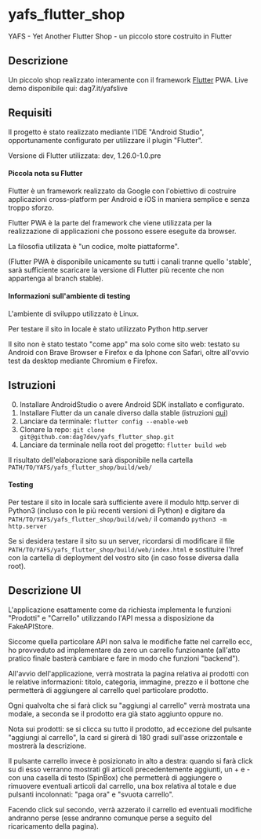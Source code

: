 # yafs_flutter_shop
YAFS - Yet Another Flutter Shop - un piccolo store costruito in Flutter

## Descrizione
Un piccolo shop realizzato interamente con il framework [Flutter](https://github.com/flutter/flutter) PWA.
Live demo disponibile qui: dag7.it/yafslive

## Requisiti
Il progetto è stato realizzato mediante l'IDE "Android Studio", opportunamente configurato per utilizzare il plugin "Flutter".

Versione di Flutter utilizzata: dev, 1.26.0-1.0.pre

#### Piccola nota su Flutter
Flutter è un framework realizzato da Google con l'obiettivo di costruire applicazioni cross-platform per Android e iOS in maniera semplice e senza troppo sforzo.

Flutter PWA è la parte del framework che viene utilizzata per la realizzazione di applicazioni che possono essere eseguite da browser.

La filosofia utilizata è "un codice, molte piattaforme".

(Flutter PWA è disponibile unicamente su tutti i canali tranne quello 'stable', sarà sufficiente scaricare la versione di Flutter più recente che non appartenga al branch stable).

#### Informazioni sull'ambiente di testing
L'ambiente di sviluppo utilizzato è Linux.

Per testare il sito in locale è stato utilizzato Python http.server

Il sito non è stato testato "come app" ma solo come sito web: testato su Android con Brave Browser e Firefox e da Iphone con Safari, oltre all'ovvio test da desktop mediante Chromium e Firefox.

## Istruzioni
0. Installare AndroidStudio o avere Android SDK installato e configurato.
1. Installare Flutter da un canale diverso dalla stable (istruzioni [qui](https://flutter.dev/docs/get-started/install))
2. Lanciare da terminale: ```flutter config --enable-web```
3. Clonare la repo: ```git clone git@github.com:dag7dev/yafs_flutter_shop.git```
4. Lanciare da terminale nella root del progetto: ```flutter build web```

Il risultato dell'elaborazione sarà disponibile nella cartella `PATH/TO/YAFS/yafs_flutter_shop/build/web/`

#### Testing
Per testare il sito in locale sarà sufficiente avere il modulo http.server di Python3 (incluso con le più recenti versioni di Python) e digitare da `PATH/TO/YAFS/yafs_flutter_shop/build/web/` il comando `python3 -m http.server`

Se si desidera testare il sito su un server, ricordarsi di modificare il file `PATH/TO/YAFS/yafs_flutter_shop/build/web/index.html` e sostituire l'href con la cartella di deployment del vostro sito (in caso fosse diversa dalla root).

## Descrizione UI
L'applicazione esattamente come da richiesta implementa le funzioni "Prodotti" e "Carrello" utilizzando l'API messa a disposizione da FakeAPIStore.

Siccome quella particolare API non salva le modifiche fatte nel carrello ecc, ho provveduto ad implementare da zero un carrello funzionante (all'atto pratico finale basterà cambiare e fare in modo che funzioni "backend").

All'avvio dell'applicazione, verrà mostrata la pagina relativa ai prodotti con le relative informazioni: titolo, categoria, immagine, prezzo e il bottone che permetterà di aggiungere al carrello quel particolare prodotto.

Ogni qualvolta che si farà click su "aggiungi al carrello" verrà mostrata una modale, a seconda se il prodotto era già stato aggiunto oppure no.

Nota sui prodotti: se si clicca su tutto il prodotto, ad eccezione del pulsante "aggiungi al carrello", la card si girerà di 180 gradi sull'asse orizzontale e mostrerà la descrizione.

Il pulsante carrello invece è posizionato in alto a destra: quando si farà click su di esso verranno mostrati gli articoli precedentemente aggiunti, un + e - con una casella di testo (SpinBox) che permetterà di aggiungere o rimuovere eventuali articoli dal carrello, una box relativa al totale e due pulsanti incolonnati: "paga ora" e "svuota carrello".

Facendo click sul secondo, verrà azzerato il carrello ed eventuali modifiche andranno perse (esse andranno comunque perse a seguito del ricaricamento della pagina).
